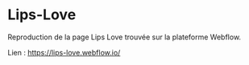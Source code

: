 # Lips-Love
Reproduction de la page Lips Love trouvée sur la plateforme Webflow. 

Lien : https://lips-love.webflow.io/
